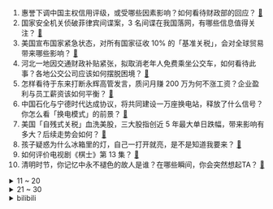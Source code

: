 1. 惠誉下调中国主权信用评级，或受哪些因素影响？如何看待财政部的回应？ [:link:](https://www.zhihu.com/question/1891247847216734641)
2. 国家安全机关侦破菲律宾间谍案，3 名间谍在我国落网，有哪些信息值得关注？ [:link:](https://www.zhihu.com/question/1891085194280281115)
3. 美国宣布国家紧急状态，对所有国家征收 10% 的「基准关税」，会对全球贸易带来哪些影响？ [:link:](https://www.zhihu.com/question/1890995536515019291)
4. 河北一地因交通财政补贴紧张，拟取消老年人免费乘坐公交车，如何看待此事？各地公交公司应该如何摆脱困境？ [:link:](https://www.zhihu.com/question/1891075726767264722)
5. 怎样看待于东来打断永辉高管发言，质问月赚 200 万为何不涨工资？企业盈利与员工薪资该如何平衡？ [:link:](https://www.zhihu.com/question/1891102694053212930)
6. 中国石化与宁德时代达成协议，将共同建设一万座换电站，释放了什么信号？你怎么看「换电模式」的前景？ [:link:](https://www.zhihu.com/question/1890777673967579540)
7. 美国「自残式关税」血洗美股，三大股指创近 5 年最大单日跌幅，带来影响有多大？后续走势会如何？ [:link:](https://www.zhihu.com/question/1891393908308670287)
8. 孩子疑惑为什么冰箱里的灯，自己一打开就亮，是不是知道我要来？ [:link:](https://www.zhihu.com/question/15271587917)
9. 如何评价电视剧《棋士》第 13 集？ [:link:](https://www.zhihu.com/question/1891221115847800225)
10. 清明时节，你记忆中永不褪色的故人是谁？在哪些瞬间，你会突然想起TA？ [:link:](https://www.zhihu.com/question/1888603660570833482)
<details>
<summary>11 ~ 20</summary>

11. 22 岁女骑手车祸去世家属寻目击者定责，具体情况如何？怎样从法律角度解读？ [:link:](https://www.zhihu.com/question/1891056597314269472)
12. 如何评价流浪的蛤蟆新书《剑啸灵霄》均订已近四万？ [:link:](https://www.zhihu.com/question/1890889630188032557)
13. 考研复试通过之后，我们除了等录取通知书还可以做什么？ [:link:](https://www.zhihu.com/question/15762601408)
14. 张飞在长坂坡叫阵的时候，曹军为什么不用弓弩射杀他？ [:link:](https://www.zhihu.com/question/1890892421891610343)
15. 如何看待武大小吃街即将消失，学生恳求这是「愚人节玩笑」？城市更新是否注定要牺牲「集体记忆」？ [:link:](https://www.zhihu.com/question/1890382894486225413)
16. 四大一线城市约50%人口在租房，35岁以上租房群体占比创新高，透露哪些社会问题？ [:link:](https://www.zhihu.com/question/1890718507672528892)
17. 网传商飞拟推静音超音速飞机 C949，航程比协和长 50%，速度 1.6 马赫，在飞机中属于什么水平？ [:link:](https://www.zhihu.com/question/1889587174472659184)
18. 当孩子问「为什么 AI 能回答所有问题，但妈妈不会？」时，我们如何向孩子解释人类智慧的不可替代? [:link:](https://www.zhihu.com/question/15747962329)
19. 如何评价「崩坏：星穹铁道」中「遐蝶」的技能设计？ [:link:](https://www.zhihu.com/question/1889253472957862105)
20. 要是象类都灭绝，从化石能否推测出象类有长鼻子？ [:link:](https://www.zhihu.com/question/1890332987599611726)
</details>
<details>
<summary>21 ~ 30</summary>

21. 杭州高二女生为解决雨天骑行难题发明“遮雨神器”获专利，如何评价此事？ [:link:](https://www.zhihu.com/question/1890802717821207421)
22. 在竹林野厕会被突然冒芽的春笋扎入，这个传说是真的吗？ [:link:](https://www.zhihu.com/question/1887835997783435049)
23. 特斯拉第一季度交付量 33.7 万辆，比上年同期下降 13%，其股价盘前下跌 4%，哪些信息值得关注？ [:link:](https://www.zhihu.com/question/1890876489769132410)
24. 人大教授称「不适应时代的文科可以缩招」，怎样看待这一观点？文科真的不适应时代了吗？ [:link:](https://www.zhihu.com/question/1890025274671854555)
25. 地球为何有一颗炽热的心？地核最终会冷却吗？ [:link:](https://www.zhihu.com/question/21028551)
26. 为什么人们喜欢探索「花语」？「花语」是如何影响我们送花和收花的心理？ [:link:](https://www.zhihu.com/question/15149542836)
27. 索尼在任天堂 NS2 发布第二天发文称「给大家重新介绍 PS5」，如何评价此举？ [:link:](https://www.zhihu.com/question/1891153680570474948)
28. 孩子三周岁之前，有必要特意带他去那些博物馆或者科技馆吗？ [:link:](https://www.zhihu.com/question/1889758249126975269)
29. 如何透彻理解rag？ [:link:](https://www.zhihu.com/question/661457038)
30. 如何透彻理解多重积分、格林公式、曲线积分等内容而不是只会套用计算公式做计算题？ [:link:](https://www.zhihu.com/question/278477927)
</details><details>
<summary>bilibili</summary>

</details>